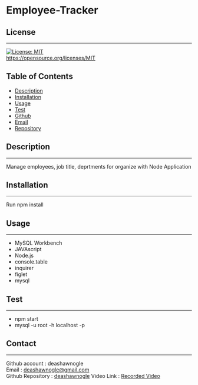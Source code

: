 # Employee-Tracker

  ## License
  ------------------
  [![License: MIT](https://img.shields.io/badge/License-MIT-yellow.svg)](https://opensource.org/licenses/MIT)<br>https://opensource.org/licenses/MIT
  

  ## Table of Contents
  - [Description](#description)
  - [Installation](#installation)
  - [Usage](#usage)
  - [Test](#test)
  - [Github](#github)
  - [Email](#email)
  - [Repository](repository)


##  Description
------------------
Manage employees, job title, deprtments for organize with Node Application

## Installation
------------------
Run npm install

## Usage
------------------
- MySQL Workbench
- JAVAscript
- Node.js
- console.table
- inquirer
- figlet
- mysql



## Test
------------------
- npm start
- mysql -u root -h localhost -p

## Contact
------------------
Github account : deashawnogle<br>
Email : deashawnogle@gmail.com<br>
Github Repository : <a href="https://github.com/deashawnogle">deashawnogle</a>
Video Link : <a href ="https://drive.google.com/file/d/1YzlS-Eyv5VLwBEtjvu4M73HWq3f7lxhY/view">Recorded Video</a>


